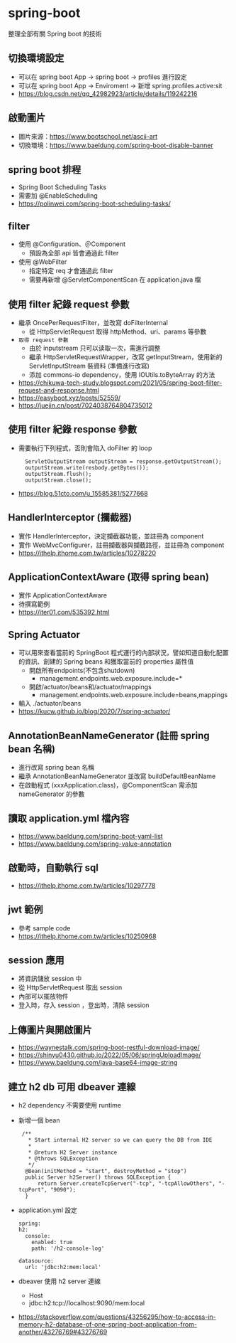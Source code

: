 # spring-boot
整理全部有關 Spring boot 的技術


## 切換環境設定
- 可以在 spring boot App -> spring boot -> profiles 進行設定
- 可以在 spring boot App -> Enviroment -> 新增 spring.profiles.active:sit
- https://blog.csdn.net/qq_42982923/article/details/119242216


## 啟動圖片
- 圖片來源：https://www.bootschool.net/ascii-art
- 切換環境：https://www.baeldung.com/spring-boot-disable-banner


## spring boot 排程
- Spring Boot Scheduling Tasks
- 需要加 @EnableScheduling
- https://polinwei.com/spring-boot-scheduling-tasks/


## filter 
- 使用 @Configuration、＠Component
  - 預設為全部 api 皆會通過此 filter
- 使用 @WebFilter
  - 指定特定 req 才會通過此 filter
  - 需要再新增 @ServletComponentScan 在 application.java 檔


## 使用 filter 紀錄 request 參數
- 繼承 OncePerRequestFilter，並改寫 doFilterInternal
  - 從 HttpServletRequest 取得 httpMethod、uri、params 等參數
- `取得 request 參數`
  - 由於 inputstream 只可以读取一次，需進行調整
  - 繼承 HttpServletRequestWrapper，改寫 getInputStream，使用新的 ServletInputStream 裝資料 (準備進行改寫)
  - 添加 commons-io dependency，使用 IOUtils.toByteArray 的方法
- https://chikuwa-tech-study.blogspot.com/2021/05/spring-boot-filter-request-and-response.html
- https://easyboot.xyz/posts/52559/
- https://juejin.cn/post/7024038764804735012


## 使用 filter 紀錄 response 參數
- 需要執行下列程式，否則會陷入 doFilter 的 loop 
  ```
	ServletOutputStream outputStream = response.getOutputStream();
	outputStream.write(resbody.getBytes());
	outputStream.flush();
	outputStream.close();
  ```
- https://blog.51cto.com/u_15585381/5277668
  
## HandlerInterceptor (攔截器)
- 實作 HandlerInterceptor，決定攔截器功能，並註冊為 component
- 實作 WebMvcConfigurer，註冊攔截器與攔截路徑，並註冊為 component
- https://ithelp.ithome.com.tw/articles/10278220


## ApplicationContextAware (取得 spring bean)
- 實作 ApplicationContextAware
- 待撰寫範例
- https://iter01.com/535392.html


## Spring Actuator
- 可以用來查看當前的 SpringBoot 程式運行的內部狀況，譬如知道自動化配置的資訊、創建的 Spring beans 和獲取當前的 properties 屬性值
  - 開啟所有endpoints(不包含shutdown)
    - management.endpoints.web.exposure.include=*
  - 開啟/actuator/beans和/actuator/mappings
    - management.endpoints.web.exposure.include=beans,mappings
 - 輸入 ./actuator/beans
 - https://kucw.github.io/blog/2020/7/spring-actuator/
 
 
## AnnotationBeanNameGenerator (註冊 spring bean 名稱)
- 進行改寫 spring bean 名稱
- 繼承 AnnotationBeanNameGenerator 並改寫 buildDefaultBeanName
- 在啟動程式 (xxxApplication.class)，@ComponentScan 需添加 nameGenerator 的參數


## 讀取 application.yml 檔內容
- https://www.baeldung.com/spring-boot-yaml-list
- https://www.baeldung.com/spring-value-annotation


## 啟動時，自動執行 sql 
- https://ithelp.ithome.com.tw/articles/10297778


## jwt 範例
- 參考 sample code
- https://ithelp.ithome.com.tw/articles/10250968


## session 應用
- 將資訊儲放 session 中
- 從 HttpServletRequest 取出 session 
- 內部可以擺放物件
- 登入時，存入 session ，登出時，清除 session 


## 上傳圖片與開啟圖片
- https://waynestalk.com/spring-boot-restful-download-image/
- https://shinyu0430.github.io/2022/05/06/springUploadImage/
- https://www.baeldung.com/java-base64-image-string


## 建立 h2 db 可用 dbeaver 連線
- h2 dependency 不需要使用 runtime
- 新增一個 bean
  ```
   /**
     * Start internal H2 server so we can query the DB from IDE
     *
     * @return H2 Server instance
     * @throws SQLException
     */
    @Bean(initMethod = "start", destroyMethod = "stop")
    public Server h2Server() throws SQLException {
        return Server.createTcpServer("-tcp", "-tcpAllowOthers", "-tcpPort", "9090");
    }
  ```
- application.yml 設定
  ```
  spring:
  h2:
    console:
      enabled: true
      path: '/h2-console-log'

  datasource:
    url: 'jdbc:h2:mem:local'
  ```  
- dbeaver 使用 h2 server 連線
  - Host
  - jdbc:h2:tcp://localhost:9090/mem:local  
  
- https://stackoverflow.com/questions/43256295/how-to-access-in-memory-h2-database-of-one-spring-boot-application-from-another/43276769#43276769
